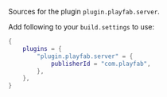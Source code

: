Sources for the plugin `plugin.playfab.server`.

Add following to your `build.settings` to use:
```lua
{
    plugins = {
        "plugin.playfab.server" = {
            publisherId = "com.playfab",
        },
    },
}
```

